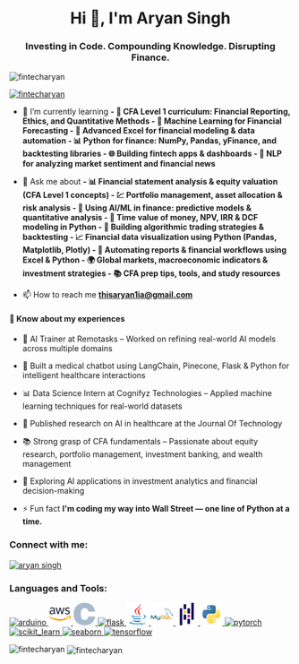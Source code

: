 <h1 align="center">Hi 👋, I'm Aryan Singh</h1>
<h3 align="center">Investing in Code. Compounding Knowledge. Disrupting Finance.</h3>

<p align="left"> <img src="https://komarev.com/ghpvc/?username=fintecharyan&label=Profile%20views&color=0e75b6&style=flat" alt="fintecharyan" /> </p>

<p align="left"> <a href="https://github.com/ryo-ma/github-profile-trophy"><img src="https://github-profile-trophy.vercel.app/?username=fintecharyan" alt="fintecharyan" /></a> </p>

- 🌱 I’m currently learning **- 📘 CFA Level 1 curriculum: Financial Reporting, Ethics, and Quantitative Methods - 🧠 Machine Learning for Financial Forecasting - 🧾 Advanced Excel for financial modeling & data automation - 📊 Python for finance: NumPy, Pandas, yFinance, and backtesting libraries - 🌐 Building fintech apps & dashboards - 🔎 NLP for analyzing market sentiment and financial news**

- 💬 Ask me about **- 📊 Financial statement analysis & equity valuation (CFA Level 1 concepts) - 💹 Portfolio management, asset allocation & risk analysis - 🧠 Using AI/ML in finance: predictive models & quantitative analysis - 🧮 Time value of money, NPV, IRR & DCF modeling in Python - 💸 Building algorithmic trading strategies & backtesting - 📈 Financial data visualization using Python (Pandas, Matplotlib, Plotly) - 🧾 Automating reports & financial workflows using Excel & Python - 🌍 Global markets, macroeconomic indicators & investment strategies - 📚 CFA prep tips, tools, and study resources**

- 📫 How to reach me **thisaryan1ia@gmail.com**

#### 📄 Know about my experiences
 - 🧠 AI Trainer at Remotasks – Worked on refining real-world AI models across multiple domains
 - 🤖 Built a medical chatbot using LangChain, Pinecone, Flask & Python for intelligent healthcare interactions
 - 📊 Data Science Intern at Cognifyz Technologies – Applied machine learning techniques for real-world datasets
 - 📝 Published research on AI in healthcare at the Journal Of Technology
 - 📚 Strong grasp of CFA fundamentals – Passionate about equity research, portfolio management, investment banking, and wealth management
 - 🧠 Exploring AI applications in investment analytics and financial decision-making


- ⚡ Fun fact **I'm coding my way into Wall Street — one line of Python at a time.**

<h3 align="left">Connect with me:</h3>
<p align="left">
<a href="https://linkedin.com/in/aryanknows" target="blank"><img align="center" src="https://raw.githubusercontent.com/rahuldkjain/github-profile-readme-generator/master/src/images/icons/Social/linked-in-alt.svg" alt="aryan singh" height="30" width="40" /></a>
</p>

<h3 align="left">Languages and Tools:</h3>
<p align="left"> <a href="https://www.arduino.cc/" target="_blank" rel="noreferrer"> <img src="https://cdn.worldvectorlogo.com/logos/arduino-1.svg" alt="arduino" width="40" height="40"/> </a> <a href="https://aws.amazon.com" target="_blank" rel="noreferrer"> <img src="https://raw.githubusercontent.com/devicons/devicon/master/icons/amazonwebservices/amazonwebservices-original-wordmark.svg" alt="aws" width="40" height="40"/> </a> <a href="https://www.cprogramming.com/" target="_blank" rel="noreferrer"> <img src="https://raw.githubusercontent.com/devicons/devicon/master/icons/c/c-original.svg" alt="c" width="40" height="40"/> </a> <a href="https://flask.palletsprojects.com/" target="_blank" rel="noreferrer"> <img src="https://www.vectorlogo.zone/logos/pocoo_flask/pocoo_flask-icon.svg" alt="flask" width="40" height="40"/> </a> <a href="https://www.java.com" target="_blank" rel="noreferrer"> <img src="https://raw.githubusercontent.com/devicons/devicon/master/icons/java/java-original.svg" alt="java" width="40" height="40"/> </a> <a href="https://www.mysql.com/" target="_blank" rel="noreferrer"> <img src="https://raw.githubusercontent.com/devicons/devicon/master/icons/mysql/mysql-original-wordmark.svg" alt="mysql" width="40" height="40"/> </a> <a href="https://pandas.pydata.org/" target="_blank" rel="noreferrer"> <img src="https://raw.githubusercontent.com/devicons/devicon/2ae2a900d2f041da66e950e4d48052658d850630/icons/pandas/pandas-original.svg" alt="pandas" width="40" height="40"/> </a> <a href="https://www.python.org" target="_blank" rel="noreferrer"> <img src="https://raw.githubusercontent.com/devicons/devicon/master/icons/python/python-original.svg" alt="python" width="40" height="40"/> </a> <a href="https://pytorch.org/" target="_blank" rel="noreferrer"> <img src="https://www.vectorlogo.zone/logos/pytorch/pytorch-icon.svg" alt="pytorch" width="40" height="40"/> </a> <a href="https://scikit-learn.org/" target="_blank" rel="noreferrer"> <img src="https://upload.wikimedia.org/wikipedia/commons/0/05/Scikit_learn_logo_small.svg" alt="scikit_learn" width="40" height="40"/> </a> <a href="https://seaborn.pydata.org/" target="_blank" rel="noreferrer"> <img src="https://seaborn.pydata.org/_images/logo-mark-lightbg.svg" alt="seaborn" width="40" height="40"/> </a> <a href="https://www.tensorflow.org" target="_blank" rel="noreferrer"> <img src="https://www.vectorlogo.zone/logos/tensorflow/tensorflow-icon.svg" alt="tensorflow" width="40" height="40"/> </a> </p>

<p><img align="left" src="https://github-readme-stats.vercel.app/api/top-langs?username=fintecharyan&show_icons=true&locale=en&layout=compact" alt="fintecharyan" /></p>

<p>&nbsp;<img align="center" src="https://github-readme-stats.vercel.app/api?username=fintecharyan&show_icons=true&locale=en" alt="fintecharyan" /></p>
